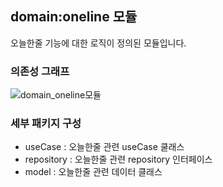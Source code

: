 ## domain:oneline 모듈
오늘한줄 기능에 대한 로직이 정의된 모듈입니다.

### 의존성 그래프
![domain_oneline모듈](https://github.com/Bookmark-Oneday/Bookmark-Android/assets/39579912/51c89feb-044d-4df3-bdbb-df0bd690e5c4)

### 세부 패키지 구성
- useCase : 오늘한줄 관련 useCase 쿨래스
- repository : 오늘한줄 관련 repository 인터페이스
- model : 오늘한줄 관련 데이터 클래스